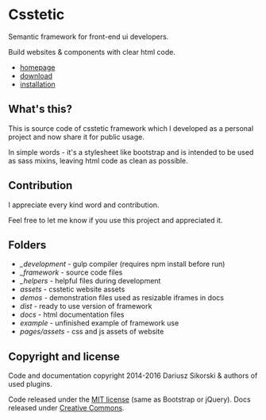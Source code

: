 # Csstetic
Semantic framework for front-end ui developers.

Build websites & components with clear html code.

- [homepage](http://prettyminimal.com/csstetic/)
- [download](https://github.com/dariuszsikorski/csstetic/tree/master/dist)
- [installation](http://prettyminimal.com/csstetic/docs/#installation)

## What's this?

This is source code of csstetic framework which I developed
as a personal project and now share it for public usage.

In simple words - it's a stylesheet like bootstrap and is intended
to be used as sass mixins, leaving html code as clean as possible.

## Contribution

I appreciate every kind word and contribution.

Feel free to let me know if you use this project and appreciated it.

## Folders

- *_development* - gulp compiler (requires npm install before run)
- *_framework* - source code files
- *_helpers* - helpful files during development
- *assets* - csstetic website assets
- *demos* - demonstration files used as resizable iframes in docs
- *dist* - ready to use version of framework
- *docs* - html documentation files
- *example* - unfinished example of framework use
- *pages/assets* - css and js assets of website

## Copyright and license

Code and documentation copyright 2014-2016 Dariusz Sikorski & authors of used plugins.

Code released under the [MIT license](https://github.com/dariuszsikorski/csstetic/blob/master/LICENSE) (same as Bootstrap or jQuery).
Docs released under [Creative Commons](https://creativecommons.org/licenses/by/3.0/legalcode).
